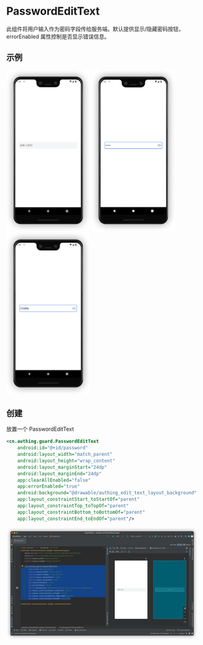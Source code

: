 # PasswordEditText

<LastUpdated/>

此组件将用户输入作为密码字段传给服务端。默认提供显示/隐藏密码按钮，errorEnabled 属性控制是否显示错误信息。

## 示例

<img src="./../images/password_edit_text.png" alt="drawing" width="220"/>

<img src="./../images/password_edit_text2.png" alt="drawing" width="220"/>

<img src="./../images/password_edit_text3.png" alt="drawing" width="220"/>

## 创建

放置一个 PasswordEditText

```xml
<cn.authing.guard.PasswordEditText
    android:id="@+id/password"
    android:layout_width="match_parent"
    android:layout_height="wrap_content"
    android:layout_marginStart="24dp"
    android:layout_marginEnd="24dp"
    app:clearAllEnabled="false"
    app:errorEnabled="true"
    android:background="@drawable/authing_edit_text_layout_background"
    app:layout_constraintStart_toStartOf="parent"
    app:layout_constraintTop_toTopOf="parent"
    app:layout_constraintBottom_toBottomOf="parent"
    app:layout_constraintEnd_toEndOf="parent"/>
```

![](./../images/password_edit_text4.png)
